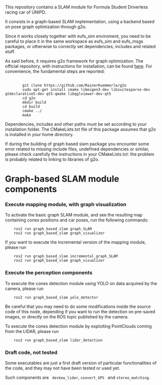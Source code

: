 This repository contains a SLAM module for Formula Student Driverless racing car of UNIPD.

It consists in a graph-based SLAM implementation, using a backend based on pose graph optimization through g2o.

Since it works closely together with eufs_sim enviroment, you need to be careful to place it in the same workspace as eufs_sim and eufs_msgs packages, or otherwise to correctly set dependencies, includes and related stuff.

As said before, it requires g2o framework for graph optimization. The official repository, with instructions for installation, can be found [here](https://github.com/RainerKuemmerle/g2o). For convenience, the fundamental steps are reported:  
<br/>

			git clone https://github.com/RainerKuemmerle/g2o
			sudo apt-get install cmake libeigen3-dev libsuitesparse-dev qtdeclarative5-dev qt5-qmake libqglviewer-dev-qt5
			cd g2o
			mkdir build
			cd build
			cmake ../
			make
	
Dependencies, includes and other paths must be set according to your installation folder. The CMakeLists.txt file of this package assumes that g2o is installed in your home directory.  

If during the building of graph based slam package you encounter some error related to missing include files, undefined dependencies or similar, please check carefully the instructions in your CMakeLists.txt: the problem is probably related to linking to libraries of g2o.




# Graph-based SLAM module components

### Execute mapping module, with graph visualization

To activate the basic graph SLAM module, and see the resulting map containing cones positions and car poses, run the following commands:
 
        ros2 run graph_based_slam graph_SLAM
        ros2 run graph_based_slam graph_visualizer

If you want to execute the incremental version of the mapping module, please run 
       
        ros2 run graph_based_slam incremental_graph_SLAM
        ros2 run graph_based_slam graph_visualizer

### Execute the perception components

To execute the cones detection module using YOLO on data acquired by the camera, please run 
		
		ros2 run graph_based_slam yolo_detector

Be careful that you may need to do some modifications inside the source code of this node, depending if you want to run the detection on pre-saved images, or directly on the ROS topic published by the camera.

To execute the cones detection module by exploiting PointClouds coming from the LIDAR, please run

		ros2 run graph_based_slam lidar_detection
		
		
### Draft code, not tested

Some executables are just a first draft version of particular functionalities of the code, and they may not have been tested or used yet.
 
Such components are ``` deskew_lidar```, ```convert_GPS ``` and ```stereo_matching```.
